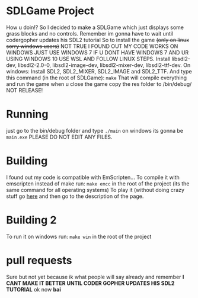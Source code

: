 # SDLGame Project
How u doin!? So I decided to make a SDLGame which just displays some grass blocks and no controls. Remember im gonna have to wait until codergopher updates his SDL2 tutorial
So to install the game ~~(only on linux sorry windows users)~~
NOT TRUE I FOUND OUT MY CODE WORKS ON WINDOWS JUST USE WINDOWS 7 IF U DONT HAVE WINDOWS 7 AND UR USING WINDOWS 10 USE WSL AND FOLLOW LINUX STEPS.
Install libsdl2-dev, libsdl2-2.0-0, libsdl2-image-dev, libsdl2-mixer-dev, libsdl2-ttf-dev. On windows: Install SDL2, SDL2_MIXER, SDL2_IMAGE and SDL2_TTF.
And type this command (in the root of SDLGame):
`make`
That will compile everything and run the game when u close the game copy the res folder to /bin/debug/ NOT RELEASE!
# Running
just go to the bin/debug folder and type `./main` on windows its gonna be `main.exe`
PLEASE DO NOT EDIT ANY FILES.
# Building
I found out my code is compatible with EmScripten...
To compile it with emscripten instead of make run:
`make emcc`
in the root of the project (its the same command for all operating systems)
To play it (without doing crazy stuff go [here](https://hdfsyu.itch.io/sdlgame) and then go to the description of the page.
# Building 2
To run it on windows run:
`make win`
in the root of the project
# pull requests
Sure but not yet because ik what people will say already and remember **I CANT MAKE IT BETTER UNTIL CODER GOPHER UPDATES HIS SDL2 TUTORIAL** ok now **bai**
